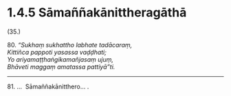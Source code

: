 # 1.4.5 Sāmaññakānittheragāthā

(35.)

80\. _“Sukhaṃ sukhattho labhate tadācaraṃ,_  
_Kittiñca pappoti yasassa vaḍḍhati;_  
_Yo ariyamaṭṭhaṅgikamañjasaṃ ujuṃ,_  
_Bhāveti maggaṃ amatassa pattiyā”ti._  

---

81\. …  Sāmaññakānitthero… .
